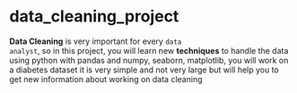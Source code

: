 # data_cleaning_project
<b>Data Cleaning</b> is very important for every <code>data analyst</code>, so in this project, you will learn new <b>techniques</b> to handle the data using python with pandas and numpy, seaborn, matplotlib, you will work on a diabetes dataset it is very simple and not very large but will help you to get new information about working on data cleaning
